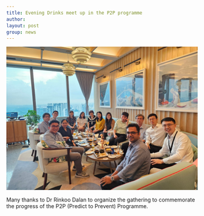 ```yaml
---
title: Evening Drinks meet up in the P2P programme
author: 
layout: post
group: news
---
```

 <img src="/static/img/news/VRIdrink.jpeg"  class="img-fluid">

Many thanks to Dr Rinkoo Dalan to organize the gathering to commemorate the progress of the P2P (Predict to Prevent) Programme.